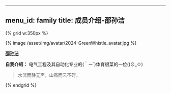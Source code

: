 
---
menu_id: family
title: 成员介绍-邵孙洁
---

{% grid w:350px %}
<!-- cell -->
{% image /asset/img/avatar/2024-GreenWhistle_avatar.jpg %}
<!-- cell -->

**[邵孙洁](https://github.com/GreenWhistle)**

**自我介绍：** 电气工程及其自动化专业的(｀ー´)体育很菜的一位((⊙_☉)

> 水流而静无声，山高而云不碍。

{% endgrid %}